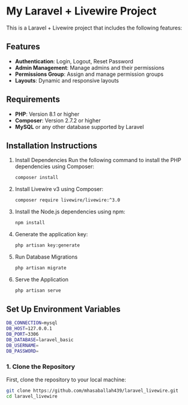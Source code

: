# My Laravel + Livewire Project

This is a Laravel + Livewire project that includes the following features:

## Features

- **Authentication**: Login, Logout, Reset Password
- **Admin Management**: Manage admins and their permissions
- **Permissions Group**: Assign and manage permission groups
- **Layouts**: Dynamic and responsive layouts

## Requirements

- **PHP**: Version 8.1 or higher
- **Composer**: Version 2.7.2 or higher
- **MySQL** or any other database supported by Laravel

## Installation Instructions
1. Install Dependencies
   Run the following command to install the PHP dependencies using Composer:
   ```bash
   composer install

2. Install Livewire v3 using Composer:
   ```bash
   composer require livewire/livewire:^3.0

4. Install the Node.js dependencies using npm:
   ```bash
   npm install
5. Generate the application key:
   ```bash
   php artisan key:generate
6. Run Database Migrations
   ```bash
   php artisan migrate
7. Serve the Application
   ```bash
   php artisan serve
## Set Up Environment Variables
```bash
DB_CONNECTION=mysql
DB_HOST=127.0.0.1
DB_PORT=3306
DB_DATABASE=laravel_basic
DB_USERNAME=
DB_PASSWORD=
```
### 1. Clone the Repository

First, clone the repository to your local machine:

```bash
git clone https://github.com/mhasaballah439/laravel_livewire.git
cd laravel_livewire
